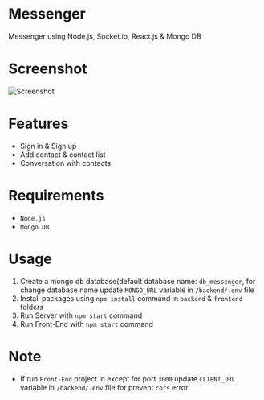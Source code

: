# Messenger
Messenger using Node.js, Socket.io, React.js & Mongo DB

# Screenshot
![Screenshot](https://s25.picofile.com/file/8450767826/messenger.png)

# Features
* Sign in & Sign up
* Add contact & contact list
* Conversation with contacts

# Requirements
* `Node.js`
* `Mongo DB`

# Usage
1. Create a mongo db database(default database name: `db_messenger`, for change database name update `MONGO_URL` variable in `/backend/.env` file
2. Install packages using `npm install` command in `backend` & `frontend` folders
3. Run Server with `npm start` command
4. Run Front-End with `npm start` command

# Note
* If run `Front-End` project in except for port `3000` update `CLIENT_URL` variable in `/backend/.env` file for prevent `cors` error
